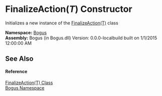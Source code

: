 # FinalizeAction(*T*) Constructor 
 

Initializes a new instance of the <a href="T_Bogus_FinalizeAction_1">FinalizeAction(T)</a> class

**Namespace:**&nbsp;<a href="N_Bogus">Bogus</a><br />**Assembly:**&nbsp;Bogus (in Bogus.dll) Version: 0.0.0-localbuild built on 1/1/2015 12:00:00 AM

## See Also


#### Reference
<a href="T_Bogus_FinalizeAction_1">FinalizeAction(T) Class</a><br /><a href="N_Bogus">Bogus Namespace</a><br />